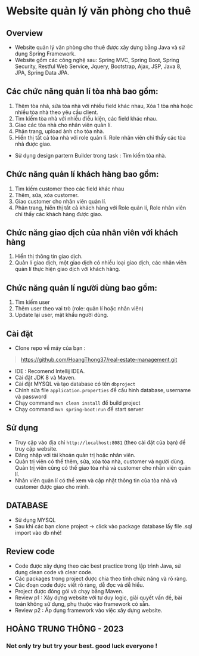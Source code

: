 
# Website quản lý văn phòng cho thuê

## Overview

 - Website quản lý văn phòng cho thuê được xây dựng bằng Java và sử dụng Spring Framework.
 - Website gồm các công nghệ sau:  Spring MVC, Spring Boot, Spring Security, Restful Web Service, Jquery, Bootstrap, Ajax, JSP, Java 8, JPA, Spring Data JPA. 

## Các chức năng quản lí tòa nhà bao gồm: 
 1. Thêm tòa nhà, sửa tòa nhà với nhiều field khác nhau, Xóa 1 tòa nhà hoặc nhiều tòa nhà theo yêu cầu client.
 2. Tìm kiếm tòa nhà với nhiều điều kiện, các field khác nhau.
 3. Giao các tòa nhà cho nhân viên quản lí. 
 4. Phân trang, upload ảnh cho tòa nhà.
 5. Hiển thị tất cả tòa nhà với role quản lí. Role nhân viên chỉ thấy các tòa nhà được giao.
 - Sử dụng design partern Builder trong task : Tìm kiếm tòa nhà.

## Chức năng quản lí khách hàng bao gồm: 
 1. Tìm kiếm customer theo các field khác nhau
 2. Thêm, sửa, xóa customer.
 3. Giao customer cho nhân viên quản lí.
 4. Phân trang, hiển thị tất cả khách hàng với Role quản lí, Role nhân viên chỉ thấy các khách hàng được giao. 

## Chức năng giao dịch của nhân viên với khách hàng
 1. Hiển thị thông tin giao dịch.
 2. Quản lí giao dịch, một giao dịch có nhiều loại giao dịch, các nhân viên quản lí thực hiện giao dịch với khách hàng.

## Chức năng quản lí người dùng bao gồm: 
 1. Tìm kiếm user
 2. Thêm user theo vai trò (role: quản lí hoặc nhân viên)
 3. Update lại user, mật khẩu người dùng.


## Cài đặt
- Clone repo về máy của bạn : 
> https://github.com/HoangThong37/real-estate-management.git
- IDE : Recomend Intellij IDEA.
- Cài đặt JDK 8 và Maven.
- Cài đặt MYSQL và tạo database có tên `dbproject`
- Chỉnh sửa file `application.properties` để cấu hình database, username và password
- Chạy command `mvn clean install` để build project
- Chạy command `mvn spring-boot:run` để start server

## Sử dụng
 - Truy cập vào địa chỉ `http://localhost:8081` (theo cài đặt của bạn) để truy cập website.
 -  Đăng nhập với tài khoản quản trị hoặc nhân viên.
 - Quản trị viên có thể thêm, sửa, xóa tòa nhà, customer và người dùng. Quản trị viên cũng có thể giao tòa nhà và customer cho nhân viên quản lí.
 - Nhân viên quản lí có thể xem và cập nhật thông tin của tòa nhà và customer được giao cho mình.
 
## DATABASE 
 - Sử dụng MYSQL
 - Sau khi các bạn clone project -> click vào package database lấy file .sql import vào db nhé! 

## Review code
- Code được xây dựng theo các best practice trong lập trình Java, sử dụng clean code và clear code.
- Các packages trong project được chia theo tính chức năng và rõ ràng.
- Các đoạn code được viết rõ ràng, dễ đọc và dễ hiểu. 
- Project được đóng gói và chạy bằng Maven.
- Review p1 : Xây dựng website với tư duy logic, giải quyết vấn đề, bài toán không sử dụng, phụ thuộc vào framework có sẵn.
- Review p2 : Áp dụng framework vào việc xây dựng website.

## HOÀNG TRUNG THÔNG - 2023
### Not only try but try your best. good luck everyone !
